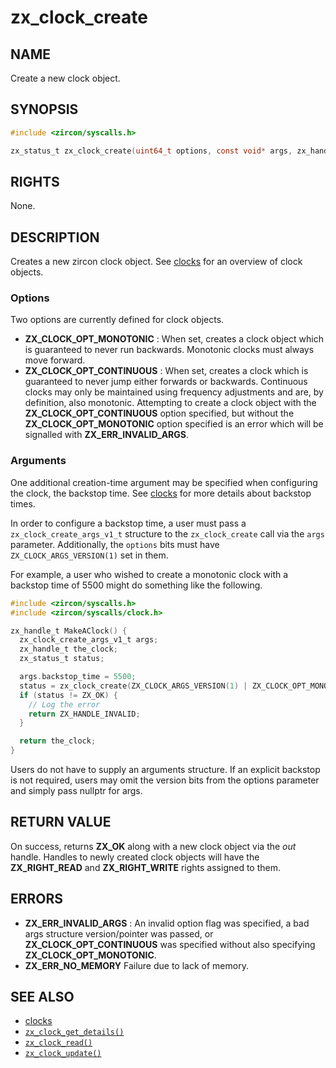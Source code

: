 # zx_clock_create

## NAME

<!-- Updated by update-docs-from-abigen, do not edit. -->

Create a new clock object.

## SYNOPSIS

<!-- Updated by update-docs-from-abigen, do not edit. -->

```c
#include <zircon/syscalls.h>

zx_status_t zx_clock_create(uint64_t options, const void* args, zx_handle_t* out);
```

## RIGHTS

<!-- Updated by update-docs-from-abigen, do not edit. -->

None.

## DESCRIPTION

Creates a new zircon clock object.  See [clocks](/docs/concepts/objects/clock.md) for an
overview of clock objects.

### Options

Two options are currently defined for clock objects.

+ **ZX_CLOCK_OPT_MONOTONIC** : When set, creates a clock object which is
  guaranteed to never run backwards.  Monotonic clocks must always move forward.
+ **ZX_CLOCK_OPT_CONTINUOUS** : When set, creates a clock which is guaranteed to
  never jump either forwards or backwards.  Continuous clocks may only be
  maintained using frequency adjustments and are, by definition, also monotonic.
  Attempting to create a clock object with the **ZX_CLOCK_OPT_CONTINUOUS** option
  specified, but without the **ZX_CLOCK_OPT_MONOTONIC** option specified is an
  error which will be signalled with **ZX_ERR_INVALID_ARGS**.

### Arguments

One additional creation-time argument may be specified when configuring the clock, the backstop
time.  See [clocks](/docs/concepts/objects/clock.md) for more details about backstop times.

In order to configure a backstop time, a user must pass a `zx_clock_create_args_v1_t` structure to
the `zx_clock_create` call via the `args` parameter.  Additionally, the `options` bits must have
`ZX_CLOCK_ARGS_VERSION(1)` set in them.

For example, a user who wished to create a monotonic clock with a backstop time of 5500 might do
something like the following.

```c
#include <zircon/syscalls.h>
#include <zircon/syscalls/clock.h>

zx_handle_t MakeAClock() {
  zx_clock_create_args_v1_t args;
  zx_handle_t the_clock;
  zx_status_t status;

  args.backstop_time = 5500;
  status = zx_clock_create(ZX_CLOCK_ARGS_VERSION(1) | ZX_CLOCK_OPT_MONOTONIC, &args, &the_clock);
  if (status != ZX_OK) {
    // Log the error
    return ZX_HANDLE_INVALID;
  }

  return the_clock;
}
```

Users do not have to supply an arguments structure.  If an explicit backstop is not required, users
may omit the version bits from the options parameter and simply pass nullptr for args.

## RETURN VALUE

On success, returns **ZX_OK** along with a new clock object via the *out*
handle.  Handles to newly created clock objects will have the **ZX_RIGHT_READ**
and **ZX_RIGHT_WRITE** rights assigned to them.

## ERRORS

 - **ZX_ERR_INVALID_ARGS** : An invalid option flag was specified, a bad args structure
 version/pointer was passed, or **ZX_CLOCK_OPT_CONTINUOUS** was specified without also
 specifying **ZX_CLOCK_OPT_MONOTONIC**.
 - **ZX_ERR_NO_MEMORY**  Failure due to lack of memory.

## SEE ALSO

 - [clocks](/docs/concepts/objects/clock.md)
 - [`zx_clock_get_details()`]
 - [`zx_clock_read()`]
 - [`zx_clock_update()`]

<!-- References updated by update-docs-from-abigen, do not edit. -->

[`zx_clock_get_details()`]: clock_get_details.md
[`zx_clock_read()`]: clock_read.md
[`zx_clock_update()`]: clock_update.md
